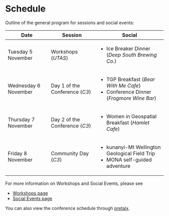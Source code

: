 # Schedule

Outline of the general program for sessions and social events:

| Date                 | Session                             | Social                                                                                                 |
| -------------------- | ----------------------------------- | ------------------------------------------------------------------------------------------------------ |
| Tuesday 5 November   | Workshops (<i>UTAS</i>)             | <ul><li>Ice Breaker Dinner (_Deep South Brewing Co._)</li></ul>                                        |
| Wednesday 6 November | Day 1 of the Conference (<i>C3</i>) | <ul><li>TGP Breakfast (_Bear With Me Cafe_)</li><li> Conference Dinner (_Frogmore Wine Bar_)</li></ul> |
| Thursday 7 November  | Day 2 of the Conference (<i>C3</i>) | <ul><li>Women in Geospatial Breakfast (_Hamlet Cafe_)</li></ul>                                        |
| Friday 8 November    | Community Day (<i>C3</i>)           | <ul><li>kunanyi-Mt Wellington Geological Field Trip</li><li>MONA self-guided adventure </li></ul>      |

For more information on Workshops and Social Events, please see

- [Workshops page](/#/program/workshops)
- [Social Events page](/#/program/social-events)

You can also view the conference schedule through [pretalx](https://talks.osgeo.org/foss4g-sotm-oceania-2024/schedule/).
